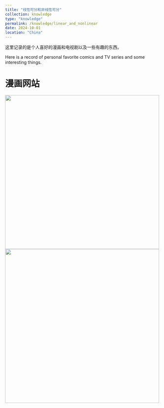 ```yaml
---
title: "线性可分和非线性可分"
collection: knowledge
type: "knowledge"
permalink: /knowledge/linear_and_nonlinear
date: 2024-10-01
location: "China"
---
```


这里记录的是个人喜好的漫画和电视剧以及一些有趣的东西。

Here is a record of personal favorite comics and TV series and some interesting things.

漫画网站
======

<img src='/images/knowledge/线性可分/线性可分.png' width="500">


<img src='/images/knowledge/线性可分/线性不可分.png' width="500">

